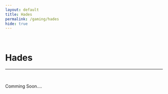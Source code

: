 ```yaml
---
layout: default
title: Hades
permalink: /gaming/hades
hide: true
---
```

<p><br></p>

Hades
=========

<hr style="height:2px;border-width:0;color:gray;background-color:gray">

<br>

Comming Soon....
